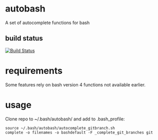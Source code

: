 # autobash
A set of autocomplete functions for bash

## build status
[![Build Status](http://aron.thepisymbol.info:8080/buildStatus/icon?job=autobash)](http://aron.thepisymbol.info:8080/job/autobash/)

# requirements
Some features rely on bash version 4 functions not available earlier.

# usage
Clone repo to ~/.bash/autobash/ and add to .bash_profile:

```
source ~/.bash/autobash/autocomplete_gitbranch.sh
complete -o filenames -o bashdefault -F _complete_git_branches git
```
